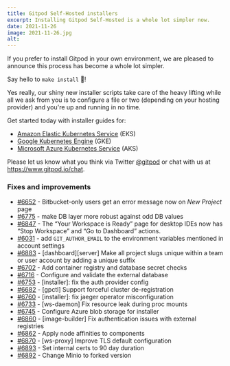 ```yaml
---
title: Gitpod Self-Hosted installers
excerpt: Installing Gitpod Self-Hosted is a whole lot simpler now.
date: 2021-11-26
image: 2021-11-26.jpg
alt:
---
```


<script>
  import Contributors from "$lib/components/changelog/contributors.svelte";
</script>

If you prefer to install Gitpod in your own environment, we are pleased to announce this process has become a whole lot simpler.

Say hello to `make install` 🎉!

Yes really, our shiny new installer scripts take care of the heavy lifting while all we ask from you is to configure a file or two (depending on your hosting provider) and you're up and running in no time.

Get started today with installer guides for:

- [Amazon Elastic Kubernetes Service](https://github.com/gitpod-io/gitpod-eks-guide) (EKS)
- [Google Kubernetes Engine](https://github.com/gitpod-io/gitpod-gke-guide) (GKE)
- [Microsoft Azure Kubernetes Service](https://github.com/gitpod-io/gitpod-microsoft-aks-guide) (AKS)

Please let us know what you think via Twitter [@gitpod](https://twitter.com/gitpod) or chat with us at https://www.gitpod.io/chat.

<p><Contributors usernames="MrSimonEmms,csweichel" /></p>

### Fixes and improvements

- [#6652](https://github.com/gitpod-io/gitpod/pull/6652) - Bitbucket-only users get an error message now on _New Project_ page <Contributors usernames="AlexTugarev,JanKoehnlein,geropl,gtsiolis" />
- [#6775](https://github.com/gitpod-io/gitpod/pull/6775) - make DB layer more robust against odd DB values <Contributors usernames="JanKoehnlein,geropl,jankeromnes" />
- [#6847](https://github.com/gitpod-io/gitpod/pull/6847) - The “Your Workspace is Ready” page for desktop IDEs now has “Stop Workspace” and “Go to Dashboard” actions. <Contributors usernames="JanKoehnlein,corneliusludmann" />
- [#6031](https://github.com/gitpod-io/gitpod/pull/6031) - add `GIT_AUTHOR_EMAIL` to the environment variables mentioned in account settings <Contributors usernames="DetachHead,JanKoehnlein,akosyakov,csweichel,iQQBot,jankeromnes,laushinka,loujaybee,meysholdt" />
- [#6883](https://github.com/gitpod-io/gitpod/pull/6883) - [dashboard][server] Make all project slugs unique within a team or user account by adding a unique suffix <Contributors usernames="JanKoehnlein,jankeromnes" />
- [#6702](https://github.com/gitpod-io/gitpod/pull/6702) - Add container registry and database secret checks <Contributors usernames="MrSimonEmms,csweichel" />
- [#6716](https://github.com/gitpod-io/gitpod/pull/6716) - Configure and validate the external database <Contributors usernames="MrSimonEmms,csweichel" />
- [#6753](https://github.com/gitpod-io/gitpod/pull/6753) - [installer]: fix the auth provider config <Contributors usernames="MrSimonEmms,kylos101" />
- [#6682](https://github.com/gitpod-io/gitpod/pull/6682) - [gpctl] Support forceful cluster de-registration <Contributors usernames="aledbf,csweichel,geropl" />
- [#6760](https://github.com/gitpod-io/gitpod/pull/6760) - [installer]: fix jaeger operator misconfiguration <Contributors usernames="MrSimonEmms,kylos101" />
- [#6733](https://github.com/gitpod-io/gitpod/pull/6733) - [ws-daemon] Fix resource leak during proc mounts <Contributors usernames="aledbf,csweichel" />
- [#6745](https://github.com/gitpod-io/gitpod/pull/6745) - Configure Azure blob storage for installer <Contributors usernames="MrSimonEmms,csweichel" />
- [#6860](https://github.com/gitpod-io/gitpod/pull/6860) - [image-builder] Fix authentication issues with external registries <Contributors usernames="MrSimonEmms,csweichel" />
- [#6862](https://github.com/gitpod-io/gitpod/pull/6862) - Apply node affinities to components <Contributors usernames="MrSimonEmms,csweichel" />
- [#6870](https://github.com/gitpod-io/gitpod/pull/6870) - [ws-proxy] Improve TLS default configuration <Contributors usernames="aledbf,corneliusludmann,csweichel" />
- [#6893](https://github.com/gitpod-io/gitpod/pull/6893) - Set internal certs to 90 day duration <Contributors usernames="MrSimonEmms,aledbf,csweichel" />
- [#6892](https://github.com/gitpod-io/gitpod/pull/6892) - Change Minio to forked version <Contributors usernames="MrSimonEmms,csweichel" />
